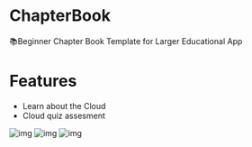 # ChapterBook

📚Beginner Chapter Book Template for Larger Educational App

# Features
- Learn about the Cloud
- Cloud quiz assesment 

![img](https://media.giphy.com/media/QxpUSwYErHccdW4zhi/giphy.gif)
![img](https://media.giphy.com/media/hX6xANPAgMk6JH7pbf/giphy.gif)
![img](https://media.giphy.com/media/gfeR86PBiY5tBnJkGC/giphy.gif)

